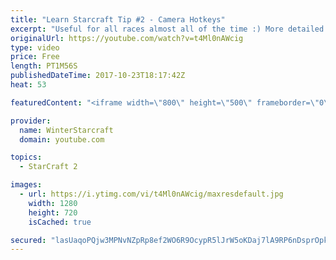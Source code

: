 ```yaml
---
title: "Learn Starcraft Tip #2 - Camera Hotkeys"
excerpt: "Useful for all races almost all of the time :) More detailed guides/tutorials under the learn to play starcraft playlist."
originalUrl: https://youtube.com/watch?v=t4Ml0nAWcig
type: video
price: Free
length: PT1M56S
publishedDateTime: 2017-10-23T18:17:42Z
heat: 53

featuredContent: "<iframe width=\"800\" height=\"500\" frameborder=\"0\" src=\"https://www.youtube.com/embed/t4Ml0nAWcig\" allow=\"accelerometer; autoplay; encrypted-media; gyroscope; picture-in-picture\" allowfullscreen></iframe>"

provider:
  name: WinterStarcraft
  domain: youtube.com

topics:
  - StarCraft 2

images:
  - url: https://i.ytimg.com/vi/t4Ml0nAWcig/maxresdefault.jpg
    width: 1280
    height: 720
    isCached: true

secured: "lasUaqoPQjw3MPNvNZpRp8ef2WO6R9OcypR5lJrW5oKDaj7lA9RP6nDsprOpkgIARd1W6IOKxrf/MtVsx2yerdKnlxHNREYLCKi8c6QwQcl2ZTKb6QrIFAp1xX/c67zIZQODsdT6c8rS4iUUUQuAYpteBBy5hTKEkXRHsEcRIMmGaf48yMB93z2CFhUl4hZQOzylJw8PiS6NY/FSk13LoPyTnFoZiufiCR2k0SducGAcylqdcNHk9NI1JmdKUZF+21IlxTjgtcRsebRJbrR6eDWeBm/m5sYwWf7iZ8m3Wgs6MHNr99U1h96Qb+f1TkXz9ccbjMlynS//Dz/m8Sg4QBkJOWnfqcYUEw3TM5WeU3R59xu9DpW5T+I+jiflzSmoADa7SJGZNSemNXCsBC/YcwBQRT8moZsb6pHJ3yQDmeY=;upzmD0FwHITgsagBh6pKqg=="
---
```


